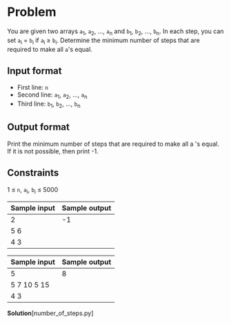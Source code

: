 # Problem

You are given two arrays 
`a`<sub>1</sub>, `a`<sub>2</sub>, ..., `a`<sub>n</sub> and `b`<sub>1</sub>, `b`<sub>2</sub>, ..., `b`<sub>n</sub>.
In each step, you can set `a`<sub>i</sub> = `b`<sub>i</sub> if `a`<sub>i</sub> ≥ `b`<sub>i</sub>.
Determine the minimum number of steps that are required to make all `a`'s equal.

## Input format

- First line: `n`
- Second line: `a`<sub>1</sub>, `a`<sub>2</sub>, ..., `a`<sub>n</sub>
- Third line: `b`<sub>1</sub>, `b`<sub>2</sub>, ..., `b`<sub>n</sub>

## Output format

Print the minimum number of steps that are required to make all 
a
's equal. If it is not possible, then print -1.

## Constraints

1 ≤ `n`, `a`<sub>i</sub>, `b`<sub>i</sub> ≤ 5000

| Sample input | Sample output |
|---|---|
| 2 | -1 |
| 5 6 | |
| 4 3 | |

| Sample input | Sample output |
|---|---|
| 5 | 8 |
| 5 7 10 5 15 | |
| 4 3 | |

**Solution**[number_of_steps.py]
